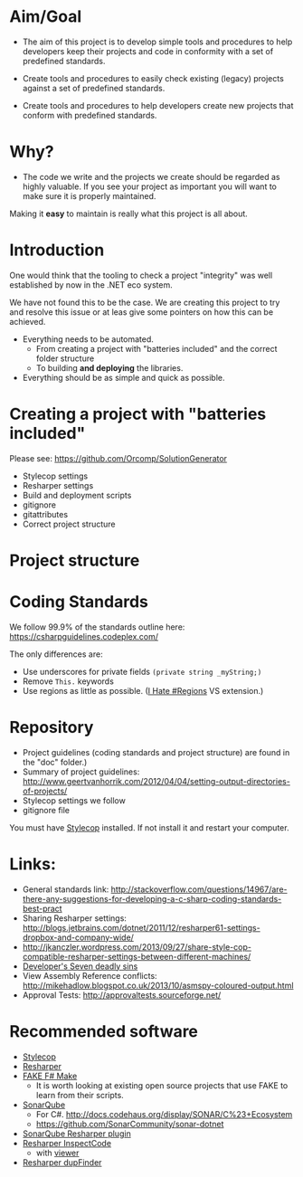 # Aim/Goal

- The aim of this project is to develop simple tools and procedures to help developers keep their projects and code in conformity with a set of predefined standards.

- Create tools and procedures to easily check existing (legacy) projects against a set of predefined standards.

- Create tools and procedures to help developers create new projects that conform with predefined standards.


# Why?

- The code we write and the projects we create should be regarded as highly valuable. If you  see your project as important you will want to make sure it is properly maintained.

Making it **easy** to maintain is really what this project is all about.


# Introduction

One would think that the tooling to check a project "integrity" was well established by now in the .NET eco system.

We have not found this to be the case.
We are creating this project to try and resolve this issue or at leas give some pointers on how this can be achieved.

- Everything needs to be automated.
	- From creating a project with "batteries included" and the correct folder structure
	- To building **and deploying** the libraries.
- Everything should be as simple and quick as possible.


# Creating a project with "batteries included"

Please see: https://github.com/Orcomp/SolutionGenerator

- Stylecop settings
- Resharper settings
- Build and deployment scripts
- gitignore
- gitattributes
- Correct project structure

# Project structure


# Coding Standards

We follow 99.9% of the standards outline here: https://csharpguidelines.codeplex.com/

The only differences are:

- Use underscores for private fields ```(private string _myString;)```
- Remove ```This.``` keywords
- Use regions as little as possible. ([I Hate #Regions](http://visualstudiogallery.msdn.microsoft.com/0ca60d35-1e02-43b7-bf59-ac7deb9afbca) VS extension.)

# Repository

- Project guidelines (coding standards and project structure) are found in the "doc" folder.)
- Summary of project guidelines: http://www.geertvanhorrik.com/2012/04/04/setting-output-directories-of-projects/
- Stylecop settings we follow
- gitignore file

You must have [Stylecop](https://stylecop.codeplex.com/) installed. If not install it and restart your computer.

# Links:

- General standards link: http://stackoverflow.com/questions/14967/are-there-any-suggestions-for-developing-a-c-sharp-coding-standards-best-pract
- Sharing Resharper settings: http://blogs.jetbrains.com/dotnet/2011/12/resharper61-settings-dropbox-and-company-wide/
- http://jkanczler.wordpress.com/2013/09/27/share-style-cop-compatible-resharper-settings-between-different-machines/
- [Developer's Seven deadly sins](http://docs.codehaus.org/display/SONAR/Developers%27+Seven+Deadly+Sins)
- View Assembly Reference conflicts: http://mikehadlow.blogspot.co.uk/2013/10/asmspy-coloured-output.html
- Approval Tests: http://approvaltests.sourceforge.net/

# Recommended software

- [Stylecop](https://stylecop.codeplex.com/)
- [Resharper](http://www.jetbrains.com/resharper/)
- [FAKE F# Make](http://fsharp.github.io/FAKE/)
	- It is worth looking at existing open source projects that use FAKE to learn from their scripts.
- [SonarQube](http://www.sonarqube.org/)
	- For C#. http://docs.codehaus.org/display/SONAR/C%23+Ecosystem
	- https://github.com/SonarCommunity/sonar-dotnet
- [SonarQube Resharper plugin](https://github.com/SonarCommunity/sonar-dotnet-resharper)
- [Resharper InspectCode](http://confluence.jetbrains.com/display/NETCOM/Introducing+InspectCode)
	- with [viewer](http://weblogs.asp.net/fbouma/jetbrains-inspectcode-result-file-viewer)
- [Resharper dupFinder](http://confluence.jetbrains.com/display/NETCOM/Introducing+ReSharper+Command+Line+Tools)
